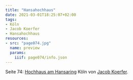 ```yaml
---
title: "Hansahochhaus"
date: 2021-03-01T18:25:07+02:00
tags:
- Köln
- Jacob Koerfer
- Hansahochhaus
resources:
- src: "page074.jpg"
  name: preview
  params:
    iiif: page074/info.json
---
```


Seite 74: [Hochhaus am Hansaring](/tags/Hansahochhaus) Köln von [Jacob Koerfer](/tags/Jacob-Koerfer).
